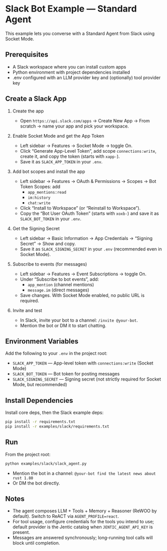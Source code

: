 # Slack Bot Example — Standard Agent

This example lets you converse with a Standard Agent from Slack using Socket Mode.

## Prerequisites

- A Slack workspace where you can install custom apps
- Python environment with project dependencies installed
- .env configured with an LLM provider key and (optionally) tool provider key

## Create a Slack App

1. Create the app
   - Open `https://api.slack.com/apps` → Create New App → From scratch → name your app and pick your workspace.

2. Enable Socket Mode and get the App Token
   - Left sidebar → Features → Socket Mode → toggle On.
   - Click “Generate App-Level Token”, add scope `connections:write`, create it, and copy the token (starts with `xapp-`).
   - Save it as `SLACK_APP_TOKEN` in your `.env`.

3. Add bot scopes and install the app
   - Left sidebar → Features → OAuth & Permissions → Scopes → Bot Token Scopes: add
     - `app_mentions:read`
     - `im:history`
     - `chat:write`
   - Click “Install to Workspace” (or “Reinstall to Workspace”).
   - Copy the “Bot User OAuth Token” (starts with `xoxb-`) and save it as `SLACK_BOT_TOKEN` in your `.env`.

4. Get the Signing Secret
   - Left sidebar → Basic Information → App Credentials → “Signing Secret” → Show and copy.
   - Save it as `SLACK_SIGNING_SECRET` in your `.env` (recommended even in Socket Mode).

5. Subscribe to events (for messages)
   - Left sidebar → Features → Event Subscriptions → toggle On.
   - Under “Subscribe to bot events”, add:
     - `app_mention` (channel mentions)
     - `message.im` (direct messages)
   - Save changes. With Socket Mode enabled, no public URL is required.

6. Invite and test
   - In Slack, invite your bot to a channel: `/invite @your-bot`.
   - Mention the bot or DM it to start chatting.

## Environment Variables

Add the following to your `.env` in the project root:

- `SLACK_APP_TOKEN` — App-level token with `connections:write` (Socket Mode)
- `SLACK_BOT_TOKEN` — Bot token for posting messages
- `SLACK_SIGNING_SECRET` — Signing secret (not strictly required for Socket Mode, but recommended)


## Install Dependencies

Install core deps, then the Slack example deps:
```bash
pip install -r requirements.txt
pip install -r examples/slack/requirements.txt
```

## Run

From the project root:

```bash
python examples/slack/slack_agent.py
```

- Mention the bot in a channel: `@your-bot find the latest news about rust 1.80`
- Or DM the bot directly.

## Notes

- The agent composes LLM + Tools + Memory + Reasoner (ReWOO by default). Switch to ReACT via `AGENT_PROFILE=react`.
- For tool usage, configure credentials for the tools you intend to use; default provider is the Jentic catalog when `JENTIC_AGENT_API_KEY` is present.
- Messages are answered synchronously; long-running tool calls will block until completion.


